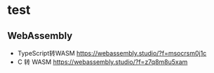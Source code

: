 # test

## WebAssembly
- TypeScript转WASM https://webassembly.studio/?f=msocrsm0j1c
- C 转 WASM https://webassembly.studio/?f=z7q8m8u5xam
